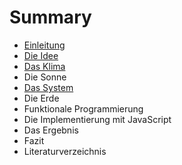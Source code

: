 # Summary

* [Einleitung](README.md)
* [Die Idee](die_idee.md)
* [Das Klima](das_klima.md)
* Die Sonne
* [Das System](komplexe_vernetzte_systeme.md)
* Die Erde
* Funktionale Programmierung
* Die Implementierung mit JavaScript
* Das Ergebnis
* Fazit
* Literaturverzeichnis


